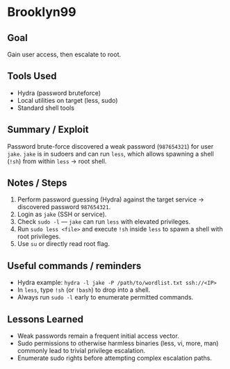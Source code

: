 # Brooklyn99

## Goal

Gain user access, then escalate to root.

## Tools Used

- Hydra (password bruteforce)
- Local utilities on target (less, sudo)
- Standard shell tools

## Summary / Exploit

Password brute-force discovered a weak password (`987654321`) for user `jake`. `jake` is in sudoers and can run `less`, which allows spawning a shell (`!sh`) from within `less` → root shell.

## Notes / Steps

1. Perform password guessing (Hydra) against the target service → discovered password `987654321`.
2. Login as `jake` (SSH or service).
3. Check `sudo -l` — `jake` can run `less` with elevated privileges.
4. Run `sudo less <file>` and execute `!sh` inside `less` to spawn a shell with root privileges.
5. Use `su` or directly read root flag.

## Useful commands / reminders

- Hydra example: `hydra -l jake -P /path/to/wordlist.txt ssh://<IP>`
- In `less`, type `!sh` (or `!bash`) to drop into a shell.
- Always run `sudo -l` early to enumerate permitted commands.

## Lessons Learned

- Weak passwords remain a frequent initial access vector.
- Sudo permissions to otherwise harmless binaries (less, vi, more, man) commonly lead to trivial privilege escalation.
- Enumerate sudo rights before attempting complex escalation paths.

